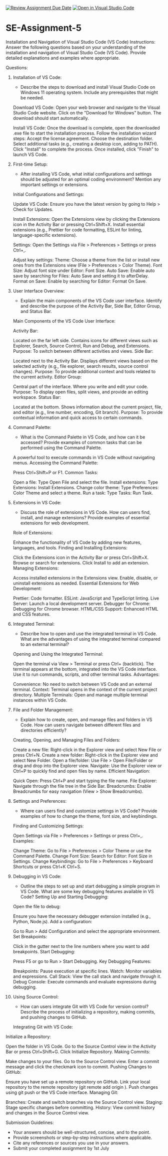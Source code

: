 [![Review Assignment Due Date](https://classroom.github.com/assets/deadline-readme-button-24ddc0f5d75046c5622901739e7c5dd533143b0c8e959d652212380cedb1ea36.svg)](https://classroom.github.com/a/XoLGRbHq)
[![Open in Visual Studio Code](https://classroom.github.com/assets/open-in-vscode-718a45dd9cf7e7f842a935f5ebbe5719a5e09af4491e668f4dbf3b35d5cca122.svg)](https://classroom.github.com/online_ide?assignment_repo_id=15235948&assignment_repo_type=AssignmentRepo)
# SE-Assignment-5
Installation and Navigation of Visual Studio Code (VS Code)
 Instructions:
Answer the following questions based on your understanding of the installation and navigation of Visual Studio Code (VS Code). Provide detailed explanations and examples where appropriate.

 Questions:

1. Installation of VS Code:
   - Describe the steps to download and install Visual Studio Code on Windows 11 operating system. Include any prerequisites that might be needed.

   Download VS Code:
   Open your web browser and navigate to the Visual Studio Code website.
   Click on the "Download for Windows" button. The download should start automatically.

   Install VS Code:
   Once the download is complete, open the downloaded .exe file to start the installation process.
   Follow the installation wizard steps:
   Accept the license agreement.
   Choose the destination folder.
   Select additional tasks (e.g., creating a desktop icon, adding to PATH).
   Click "Install" to complete the process.
   Once installed, click "Finish" to launch VS Code.

2. First-time Setup:
   - After installing VS Code, what initial configurations and settings should be adjusted for an optimal coding environment? Mention any important settings or extensions.

   Initial Configurations and Settings:

   Update VS Code:
   Ensure you have the latest version by going to Help > Check for Updates.

   Install Extensions:
   Open the Extensions view by clicking the Extensions icon in the Activity Bar or pressing Ctrl+Shift+X.
   Install essential extensions (e.g., Prettier for code formatting, ESLint for linting, language-specific extensions).

   Settings:
   Open the Settings via File > Preferences > Settings or press Ctrl+,.

   Adjust key settings:
   Theme: Choose a theme from the list or install new ones from the Extensions view (File > Preferences > Color Theme).
   Font Size: Adjust font size under Editor: Font Size.
   Auto Save: Enable auto save by searching for Files: Auto Save and setting it to afterDelay.
   Format on Save: Enable by searching for Editor: Format On Save.


3. User Interface Overview:
   - Explain the main components of the VS Code user interface. Identify and describe the purpose of the Activity Bar, Side Bar, Editor Group, and Status Bar.

   Main Components of the VS Code User Interface:

   Activity Bar:

   Located on the far left side.
   Contains icons for different views such as Explorer, Search, Source Control, Run and Debug, and Extensions.
   Purpose: To switch between different activities and views.
   Side Bar:

   Located next to the Activity Bar.
   Displays different views based on the selected activity (e.g., file explorer, search results, source control changes).
   Purpose: To provide additional context and tools related to the current activity.
   Editor Group:

   Central part of the interface.
   Where you write and edit your code.
   Purpose: To display open files, split views, and provide an editing workspace.
   Status Bar:

   Located at the bottom.
   Shows information about the current project, file, and editor (e.g., line number, encoding, Git branch).
   Purpose: To provide contextual information and quick access to certain commands.

4. Command Palette:
   - What is the Command Palette in VS Code, and how can it be accessed? Provide examples of common tasks that can be performed using the Command Palette.

   A powerful tool to execute commands in VS Code without navigating menus.
   Accessing the Command Palette:

   Press Ctrl+Shift+P or F1.
   Common Tasks:

   Open a file: Type Open File and select the file.
   Install extensions: Type Extensions: Install Extensions.
   Change color theme: Type Preferences: Color Theme and select a theme.
   Run a task: Type Tasks: Run Task.

5. Extensions in VS Code:
   - Discuss the role of extensions in VS Code. How can users find, install, and manage extensions? Provide examples of essential extensions for web development.

   Role of Extensions:

   Enhance the functionality of VS Code by adding new features, languages, and tools.
   Finding and Installing Extensions:

   Click the Extensions icon in the Activity Bar or press Ctrl+Shift+X.
   Browse or search for extensions.
   Click Install to add an extension.
   Managing Extensions:

   Access installed extensions in the Extensions view.
   Enable, disable, or uninstall extensions as needed.
   Essential Extensions for Web Development:

   Prettier: Code formatter.
   ESLint: JavaScript and TypeScript linting.
   Live Server: Launch a local development server.
   Debugger for Chrome: Debugging for Chrome browser.
   HTML/CSS Support: Enhanced HTML and CSS features.


6. Integrated Terminal:
   - Describe how to open and use the integrated terminal in VS Code. What are the advantages of using the integrated terminal compared to an external terminal?

   Opening and Using the Integrated Terminal:

   Open the terminal via View > Terminal or press Ctrl+ (backtick).
   The terminal appears at the bottom, integrated into the VS Code interface.
   Use it to run commands, scripts, and other terminal tasks.
   Advantages:

   Convenience: No need to switch between VS Code and an external terminal.
   Context: Terminal opens in the context of the current project directory.
   Multiple Terminals: Open and manage multiple terminal instances within VS Code.

7. File and Folder Management:
   - Explain how to create, open, and manage files and folders in VS Code. How can users navigate between different files and directories efficiently?

   Creating, Opening, and Managing Files and Folders:

   Create a new file: Right-click in the Explorer view and select New File or press Ctrl+N.
   Create a new folder: Right-click in the Explorer view and select New Folder.
   Open a file/folder: Use File > Open File/Folder or drag and drop into the Explorer view.
   Navigate: Use the Explorer view or Ctrl+P to quickly find and open files by name.
   Efficient Navigation:

   Quick Open: Press Ctrl+P and start typing the file name.
   File Explorer: Navigate through the file tree in the Side Bar.
   Breadcrumbs: Enable Breadcrumbs for easy navigation (View > Show Breadcrumbs).

8. Settings and Preferences:
   - Where can users find and customize settings in VS Code? Provide examples of how to change the theme, font size, and keybindings.

   Finding and Customizing Settings:

   Open Settings via File > Preferences > Settings or press Ctrl+,.
   Examples:

   Change Theme: Go to File > Preferences > Color Theme or use the Command Palette.
   Change Font Size: Search for Editor: Font Size in Settings.
   Change Keybindings: Go to File > Preferences > Keyboard Shortcuts or press Ctrl+K Ctrl+S.

9. Debugging in VS Code:
   - Outline the steps to set up and start debugging a simple program in VS Code. What are some key debugging features available in VS Code?
   Setting Up and Starting Debugging:

   Open the file to debug:

   Ensure you have the necessary debugger extension installed (e.g., Python, Node.js).
   Add a configuration:

   Go to Run > Add Configuration and select the appropriate environment.
   Set Breakpoints:

   Click in the gutter next to the line numbers where you want to add breakpoints.
   Start Debugging:

   Press F5 or go to Run > Start Debugging.
   Key Debugging Features:

   Breakpoints: Pause execution at specific lines.
   Watch: Monitor variables and expressions.
   Call Stack: View the call stack and navigate through it.
   Debug Console: Execute commands and evaluate expressions during debugging.

10. Using Source Control:
    - How can users integrate Git with VS Code for version control? Describe the process of initializing a repository, making commits, and pushing changes to GitHub.

    Integrating Git with VS Code:

   Initialize a Repository:

   Open the folder in VS Code.
   Go to the Source Control view in the Activity Bar or press Ctrl+Shift+G.
   Click Initialize Repository.
   Making Commits:

   Make changes to your files.
   Go to the Source Control view.
   Enter a commit message and click the checkmark icon to commit.
   Pushing Changes to GitHub:

   Ensure you have set up a remote repository on GitHub.
   Link your local repository to the remote repository (git remote add origin <repository-url>).
   Push changes using git push or the VS Code interface.
   Managing Git:

   Branches: Create and switch branches via the Source Control view.
   Staging: Stage specific changes before committing.
   History: View commit history and changes in the Source Control view.

 Submission Guidelines:
- Your answers should be well-structured, concise, and to the point.
- Provide screenshots or step-by-step instructions where applicable.
- Cite any references or sources you use in your answers.
- Submit your completed assignment by 1st July 

